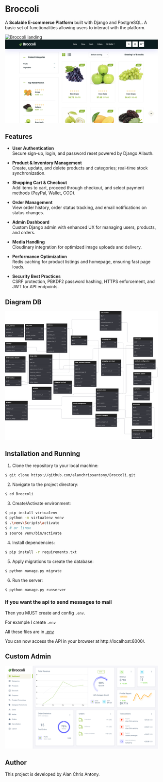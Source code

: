 # Broccoli

A **Scalable E-commerce Platform** built with Django and PostgreSQL.
A basic set of functionalities allowing users to interact with the platform.

![Broccoli landing](https://raw.githubusercontent.com/alanchrissantony/Broccoli/main/assets/landing.png)
![Broccoli products](https://raw.githubusercontent.com/alanchrissantony/Broccoli/main/assets/products.png)

## Features

- **User Authentication**  
  Secure sign-up, login, and password reset powered by Django Allauth.

- **Product & Inventory Management**  
  Create, update, and delete products and categories; real‑time stock synchronization.

- **Shopping Cart & Checkout**  
  Add items to cart, proceed through checkout, and select payment methods (PayPal, Wallet, COD).

- **Order Management**  
  View order history, order status tracking, and email notifications on status changes.

- **Admin Dashboard**  
  Custom Django admin with enhanced UX for managing users, products, and orders.

- **Media Handling**  
  Cloudinary integration for optimized image uploads and delivery.

- **Performance Optimization**  
  Redis caching for product listings and homepage, ensuring fast page loads.

- **Security Best Practices**  
  CSRF protection, PBKDF2 password hashing, HTTPS enforcement, and JWT for API endpoints.


## Diagram DB

![Broccoli diagram DB](https://raw.githubusercontent.com/alanchrissantony/Broccoli/main/assets/db.svg)


## Installation and Running

1. Clone the repository to your local machine:

```bash
$ git clone https://github.com/alanchrissantony/Broccoli.git
```

2. Navigate to the project directory:

```bash
$ cd Broccoli
```

3. Create/Activate environment:

```bash
$ pip install virtualenv
$ python -m virtualenv venv
$ .\venv\Scripts\activate
$ # or linux
$ source venv/bin/activate
```

4. Install dependencies:

```bash
$ pip install -r requirements.txt
```

5. Apply migrations to create the database:

```bash
$ python manage.py migrate
```

6. Run the server:

```bash
$ python manage.py runserver
```

### If you want the api to send messages to mail

Then you MUST create and config `.env`.

For example I create `.env`

All these files are in [.env](.env)

You can now access the API in your browser at http://localhost:8000/.


## Custom Admin

![Spotify admin](https://raw.githubusercontent.com/alanchrissantony/Broccoli/main/assets/admin.png)

## Author

This project is developed by Alan Chris Antony.